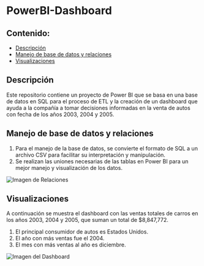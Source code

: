 # PowerBI-Dashboard

## Contenido:

- [Descripción](#descripción)
- [Manejo de base de datos y relaciones](#manejo-de-base-de-datos-y-relaciones)
- [Visualizaciones](#visualizaciones)

## Descripción

Este repositorio contiene un proyecto de Power BI que se basa en una base de datos en SQL para el proceso de ETL y la creación de un dashboard que ayuda a la compañía a tomar decisiones informadas en la venta de autos con fecha de los años 2003, 2004 y 2005.

## Manejo de base de datos y relaciones

1. Para el manejo de la base de datos, se convierte el formato de SQL a un archivo CSV para facilitar su interpretación y manipulación.
2. Se realizan las uniones necesarias de las tablas en Power BI para un mejor manejo y visualización de los datos.

![Imagen de Relaciones](https://github.com/jolosjoel/PowerBI-Dashboard/assets/45809759/758f70b4-d013-49a0-bc5c-c2530532b290)

## Visualizaciones

A continuación se muestra el dashboard con las ventas totales de carros en los años 2003, 2004 y 2005, que suman un total de $8,847,772.
1. El principal consumidor de autos es Estados Unidos.
2. El año con más ventas fue el 2004.
3. El mes con más ventas al año es diciembre.

![Imagen del Dashboard](https://github.com/jolosjoel/PowerBI-Dashboard/assets/45809759/3b07624d-36b5-4d2c-b702-0e24a4b19436)

